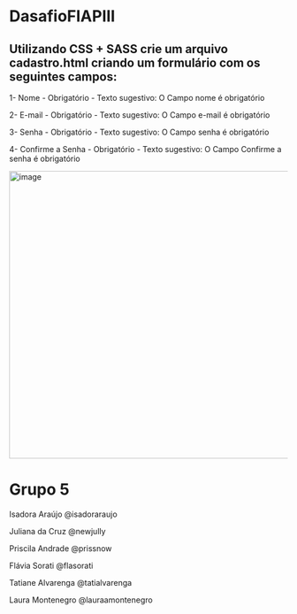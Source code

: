 
# DasafioFIAPIII

## Utilizando CSS + SASS crie um arquivo cadastro.html criando um formulário com os seguintes campos:


1- Nome - Obrigatório - Texto sugestivo: O Campo nome é obrigatório

2- E-mail - Obrigatório - Texto sugestivo: O Campo e-mail é obrigatório

3- Senha - Obrigatório - Texto sugestivo: O Campo senha é obrigatório

4- Confirme a Senha - Obrigatório - Texto sugestivo: O Campo Confirme a senha é obrigatório
 

<img width="520" alt="image" src="https://user-images.githubusercontent.com/104940843/193349922-4b5f2455-da26-41ef-beb3-7e75a6922158.png">


# Grupo 5
Isadora Araújo @isadoraraujo

Juliana da Cruz @newjully

Priscila Andrade @prissnow

Flávia Sorati @flasorati

Tatiane Alvarenga @tatialvarenga

Laura Montenegro @lauraamontenegro
